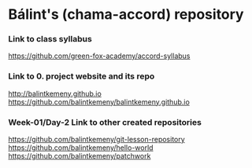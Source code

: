 # Bálint's (chama-accord) repository

### Link to class syllabus
https://github.com/green-fox-academy/accord-syllabus <br/>

### Link to 0. project website and its repo
http://balintkemeny.github.io <br/>
https://github.com/balintkemeny/balintkemeny.github.io <br/>

### Week-01/Day-2 Link to other created repositories
https://github.com/balintkemeny/git-lesson-repository <br/>
https://github.com/balintkemeny/hello-world <br/>
https://github.com/balintkemeny/patchwork <br/>

